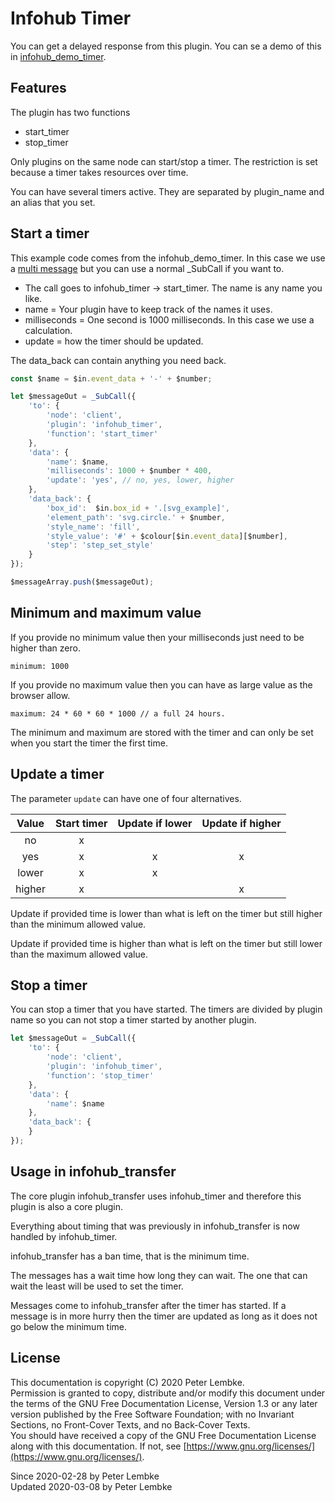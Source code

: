 # Infohub Timer
You can get a delayed response from this plugin. You can se a demo of this in [infohub_demo_timer](plugin,infohub_demo_timer).  

## Features
The plugin has two functions

* start_timer
* stop_timer

Only plugins on the same node can start/stop a timer. The restriction is set because a timer takes resources over time.

You can have several timers active. They are separated by plugin_name and an alias that you set.

## Start a timer
This example code comes from the infohub_demo_timer. In this case we use a [multi message](plugin,infohub_base) but you can use a normal _SubCall if you want to.

* The call goes to infohub_timer -> start_timer. The name is any name you like. 
* name = Your plugin have to keep track of the names it uses.
* milliseconds = One second is 1000 milliseconds. In this case we use a calculation.
* update = how the timer should be updated.

The data_back can contain anything you need back. 

```javascript
const $name = $in.event_data + '-' + $number;

let $messageOut = _SubCall({
    'to': {
        'node': 'client',
        'plugin': 'infohub_timer',
        'function': 'start_timer'
    },
    'data': {
        'name': $name,
        'milliseconds': 1000 + $number * 400,
        'update': 'yes', // no, yes, lower, higher
    },
    'data_back': {
        'box_id':  $in.box_id + '.[svg_example]',
        'element_path': 'svg.circle.' + $number,
        'style_name': 'fill',
        'style_value': '#' + $colour[$in.event_data][$number],
        'step': 'step_set_style'
    }
});

$messageArray.push($messageOut);
```

## Minimum and maximum value
If you provide no minimum value then your milliseconds just need to be higher than zero.

    minimum: 1000 

If you provide no maximum value then you can have as large value as the browser allow.

    maximum: 24 * 60 * 60 * 1000 // a full 24 hours.

The minimum and maximum are stored with the timer and can only be set when you start the timer the first time. 

## Update a timer
The parameter `update` can have one of four alternatives.

|Value |Start timer|Update if lower|Update if higher|
|:----:|:---------:|:-------------:|:--------------:|
|no    |x          |               |                |
|yes   |x          |x              |x               |
|lower |x          |x              |                |
|higher|x          |               |x               |

Update if provided time is lower than what is left on the timer but still higher than the minimum allowed value.

Update if provided time is higher than what is left on the timer but still lower than the maximum allowed value.

## Stop a timer
You can stop a timer that you have started. The timers are divided by plugin name so you can not stop a timer started by another plugin.

```javascript
let $messageOut = _SubCall({
    'to': {
        'node': 'client',
        'plugin': 'infohub_timer',
        'function': 'stop_timer'
    },
    'data': {
        'name': $name
    },
    'data_back': {
    }
});
```

## Usage in infohub_transfer
The core plugin infohub_transfer uses infohub_timer and therefore this plugin is also a core plugin.

Everything about timing that was previously in infohub_transfer is now handled by infohub_timer.

infohub_transfer has a ban time, that is the minimum time.

The messages has a wait time how long they can wait. The one that can wait the least will be used to set the timer.

Messages come to infohub_transfer after the timer has started. If a message is in more hurry then the timer are updated as long as it does not go below the minimum time.

## License
This documentation is copyright (C) 2020 Peter Lembke.  
Permission is granted to copy, distribute and/or modify this document under the terms of the GNU Free Documentation License, Version 1.3 or any later version published by the Free Software Foundation; with no Invariant Sections, no Front-Cover Texts, and no Back-Cover Texts.  
You should have received a copy of the GNU Free Documentation License along with this documentation. If not, see [https://www.gnu.org/licenses/](https://www.gnu.org/licenses/).  

Since 2020-02-28 by Peter Lembke  
Updated 2020-03-08 by Peter Lembke  
